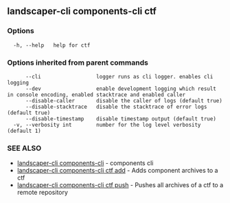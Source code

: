 ## landscaper-cli components-cli ctf



### Options

```
  -h, --help   help for ctf
```

### Options inherited from parent commands

```
      --cli                  logger runs as cli logger. enables cli logging
      --dev                  enable development logging which result in console encoding, enabled stacktrace and enabled caller
      --disable-caller       disable the caller of logs (default true)
      --disable-stacktrace   disable the stacktrace of error logs (default true)
      --disable-timestamp    disable timestamp output (default true)
  -v, --verbosity int        number for the log level verbosity (default 1)
```

### SEE ALSO

* [landscaper-cli components-cli](landscaper-cli_components-cli.md)	 - components cli
* [landscaper-cli components-cli ctf add](landscaper-cli_components-cli_ctf_add.md)	 - Adds component archives to a ctf
* [landscaper-cli components-cli ctf push](landscaper-cli_components-cli_ctf_push.md)	 - Pushes all archives of a ctf to a remote repository

